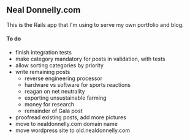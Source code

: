 ## Neal Donnelly.com

This is the Rails app that I'm using to serve my own portfolio and blog.

#### To do
  - finish integration tests
  - make category mandatory for posts in validation, with tests
  - allow sorting categories by priority
  - write remaining posts
    - reverse engineering processor
    - hardware vs software for sports reactions
    - reagan on net neutrality
    - exporting unsustainable farming
    - money for research
    - remainder of Gala post
  - proofread existing posts, add more pictures
  - move to nealdonnelly.com domain name
  - move wordpress site to old.nealdonnelly.com